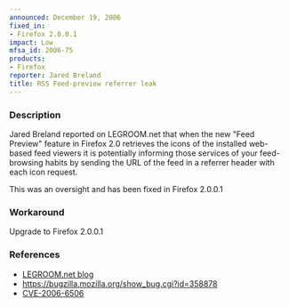 ```yaml
---
announced: December 19, 2006
fixed_in:
- Firefox 2.0.0.1
impact: Low
mfsa_id: 2006-75
products:
- Firefox
reporter: Jared Breland
title: RSS Feed-preview referrer leak
---
```


<h3>Description</h3>

<p>Jared Breland reported on LEGROOM.net that when the new "Feed Preview" feature
in Firefox 2.0 retrieves the icons of the installed web-based feed viewers it
is potentially informing those services of your feed-browsing habits by
sending the URL of the feed in a referrer header with each icon request.</p>

<p>This was an oversight and has been fixed in Firefox 2.0.0.1</p>

<h3>Workaround</h3>

<p>Upgrade to Firefox 2.0.0.1</p>

<h3>References</h3>

<ul>
<li><a class="ex-ref" href="http://www.legroom.net/modules.php?op=modload&amp;name=News&amp;file=article&amp;sid=215">
LEGROOM.net blog</a></li>
<li><a href="https://bugzilla.mozilla.org/show_bug.cgi?id=358878">
https://bugzilla.mozilla.org/show_bug.cgi?id=358878</a></li>
<li><a class="ex-ref" href="http://nvd.nist.gov/nvd.cfm?cvename=CVE-2006-6506">CVE-2006-6506</a></li>
</ul>



